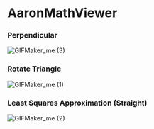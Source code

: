 # AaronMathViewer

### Perpendicular
![GIFMaker_me (3)](https://github.com/LeeHyungJoo/learn_MFC/assets/18459652/5f990b44-0ee4-42cf-9c1e-008262555fb6)

### Rotate Triangle
![GIFMaker_me (1)](https://github.com/LeeHyungJoo/learn_MFC/assets/18459652/a7b6a0c8-be08-4da6-a525-ea80e1508982)

### Least Squares Approximation (Straight)
![GIFMaker_me (2)](https://github.com/LeeHyungJoo/learn_MFC/assets/18459652/54e0d702-c5ba-4ea8-bde3-7578cb8be932)
